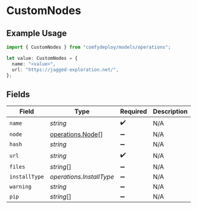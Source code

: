 # CustomNodes

## Example Usage

```typescript
import { CustomNodes } from "comfydeploy/models/operations";

let value: CustomNodes = {
  name: "<value>",
  url: "https://jagged-exploration.net/",
};
```

## Fields

| Field                                                | Type                                                 | Required                                             | Description                                          |
| ---------------------------------------------------- | ---------------------------------------------------- | ---------------------------------------------------- | ---------------------------------------------------- |
| `name`                                               | *string*                                             | :heavy_check_mark:                                   | N/A                                                  |
| `node`                                               | [operations.Node](../../models/operations/node.md)[] | :heavy_minus_sign:                                   | N/A                                                  |
| `hash`                                               | *string*                                             | :heavy_minus_sign:                                   | N/A                                                  |
| `url`                                                | *string*                                             | :heavy_check_mark:                                   | N/A                                                  |
| `files`                                              | *string*[]                                           | :heavy_minus_sign:                                   | N/A                                                  |
| `installType`                                        | *operations.InstallType*                             | :heavy_minus_sign:                                   | N/A                                                  |
| `warning`                                            | *string*                                             | :heavy_minus_sign:                                   | N/A                                                  |
| `pip`                                                | *string*[]                                           | :heavy_minus_sign:                                   | N/A                                                  |